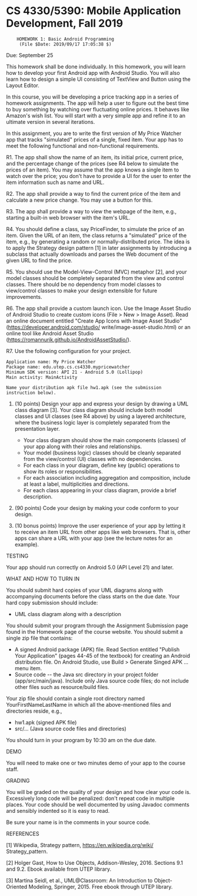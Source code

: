 #       CS 4330/5390: Mobile Application Development, Fall 2019

		HOMEWORK 1: Basic Android Programming
		 (File $Date: 2019/09/17 17:05:38 $)

Due: September 25

This homework shall be done individually. In this homework, you will
learn how to develop your first Android app with Android Studio. You
will also learn how to design a simple UI consisting of TextView and
Button using the Layout Editor.

In this course, you will be developing a price tracking app in a
series of homework assignments. The app will help a user to figure out
the best time to buy something by watching over fluctuating online
prices. It behaves like Amazon's wish list. You will start with a very
simple app and refine it to an ultimate version in several iterations.

In this assignment, you are to write the first version of My Price
Watcher app that tracks "simulated" prices of a single, fixed item.
Your app has to meet the following functional and non-functional
requirements.

R1. The app shall show the name of an item, its initial price, current
    price, and the percentage change of the prices (see R4 below to
    simulate the prices of an item). You may assume that the app knows
    a single item to watch over the price; you don't have to provide a
    UI for the user to enter the item information such as name and
    URL.

R2. The app shall provide a way to find the current price of the item
    and calculate a new price change. You may use a button for this.

R3. The app shall provide a way to view the webpage of the item, e.g.,
    starting a built-in web browser with the item's URL. 

R4. You should define a class, say PriceFinder, to simulate the price
    of an item. Given the URL of an item, the class returns a
    "simulated" price of the item, e.g., by generating a random or
    normally-distributed price. The idea is to apply the Strategy
    design pattern [1] in later assignments by introducing a subclass
    that actually downloads and parses the Web document of the given
    URL to find the price.

R5. You should use the Model-View-Control (MVC) metaphor [2], and your
    model classes should be completely separated from the view and
    control classes. There should be no dependency from model classes
    to view/control classes to make your design extensible for future
    improvements.

R6. The app shall provide a custom launch icon. Use the Image Asset
    Studio of Android Studio to create custom icons (File > New >
    Image Asset). Read an online document entitled "Create App Icons
    with Image Asset Studio" (https://developer.android.com/studio/
    write/image-asset-studio.html) or an online tool like Android
    Asset Studio (https://romannurik.github.io/AndroidAssetStudio/).

R7. Use the following configuration for your project.

    Application name: My Price Watcher
    Package name: edu.utep.cs.cs4330.mypricewatcher
    Minimum SDK version: API 21 - Android 5.0 (Lollipop)
    Main activity: MainActivity

    Name your distribution apk file hw1.apk (see the submission
    instruction below).

1. (10 points) Design your app and express your design by drawing a
   UML class diagram [3]. Your class diagram should include both model
   classes and UI classes (see R4 above) by using a layered
   architecture, where the business logic layer is completely
   separated from the presentation layer.

   - Your class diagram should show the main components (classes) 
     of your app along with their roles and relationships. 
   - Your model (business logic) classes should be cleanly separated 
     from the view/control (UI) classes with no dependencies.
   - For each class in your diagram, define key (public) operations
     to show its roles or responsibilities.
   - For each association including aggregation and composition, include
     at least a label, multiplicities and directions.
   - For each class appearing in your class diagram, provide a brief 
     description.

2. (90 points) Code your design by making your code conform to your
   design.

3. (10 bonus points) Improve the user experience of your app by
   letting it to receive an item URL from other apps like web
   browsers. That is, other apps can share a URL with your app (see
   the lecture notes for an example).

TESTING

   Your app should run correctly on Android 5.0 (API Level 21) and
   later.

WHAT AND HOW TO TURN IN

   You should submit hard copies of your UML diagrams along with
   accompanying documents before the class starts on the due date.
   Your hard copy submission should include:

   - UML class diagram along with a description

   You should submit your program through the Assignment Submission
   page found in the Homework page of the course website. You should
   submit a single zip file that contains:

   - A signed Android package (APK) file. Read Section entitled
     "Publish Your Application" (pages 44-45 of the textbook) for
     creating an Android distribution file. On Android Studio, use
     Build > Generate Singed APK ... menu item.
   - Source code -- the Java src directory in your project folder 
     (app/src/main/java). Include only Java source code files; do 
     not include other files such as resource/build files.

   Your zip file should contain a single root directory named
   YourFirstNameLastName in which all the above-mentioned files and
   directories reside, e.g.,

   - hw1.apk (signed APK file)
   - src/... (Java source code files and directories)

   You should turn in your program by 10:30 am on the due date.

DEMO

   You will need to make one or two minutes demo of your app to the
   course staff.

GRADING

   You will be graded on the quality of your design and how clear your
   code is. Excessively long code will be penalized: don't repeat code
   in multiple places. Your code should be well documented by using
   Javadoc comments and sensibly indented so it is easy to read.

   Be sure your name is in the comments in your source code.

REFERENCES 

   [1] Wikipedia, Strategy pattern, https://en.wikipedia.org/wiki/
       Strategy_pattern.

   [2] Holger Gast, How to Use Objects, Addison-Wesley, 2016.
       Sections 9.1 and 9.2. Ebook available from UTEP library.

   [3] Martina Seidl, et al., UML@Classroom: An Introduction to
       Object-Oriented Modeling, Springer, 2015. Free ebook through
       UTEP library.
